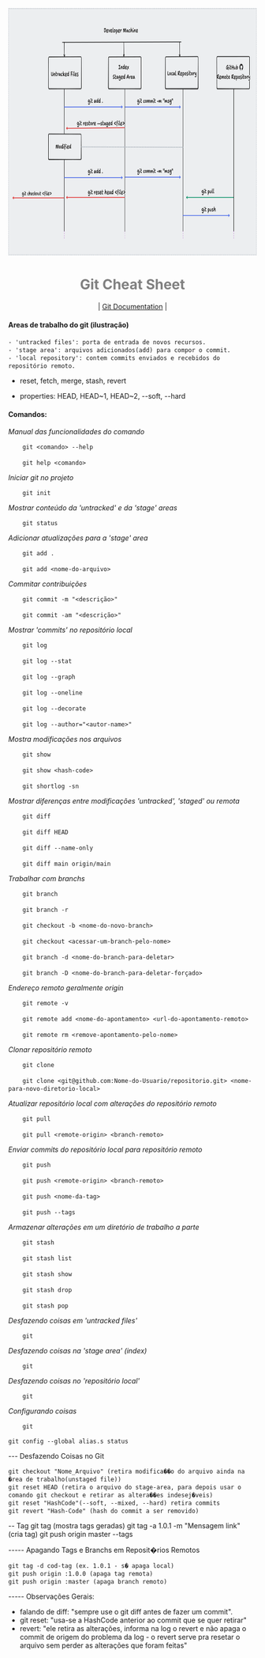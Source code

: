 <div align="center">

  <img src="./.github/assets/git-process.png" alt="Logo" height="500">
  <h1 align="center" style="color:gray"><strong>Git Cheat Sheet</strong></h1>

</div>
<div align="center">
    <p>| <a href="https://git-scm.com/doc"> Git Documentation</a> |</p>                    
</div>


#### Areas de trabalho do git (ilustração)
	- 'untracked files': porta de entrada de novos recursos.
	- 'stage area': arquivos adicionados(add) para compor o commit.
	- 'local repository': contem commits enviados e recebidos do repositório remoto.   


- reset, fetch, merge, stash, revert  

- properties: HEAD, HEAD~1, HEAD~2, --soft, --hard 
 		  

#### Comandos:

*Manual das funcionalidades do comando*

```
	git <comando> --help

	git help <comando>
``` 


*Iniciar git no projeto*

```
	git init
``` 


*Mostrar conteúdo da 'untracked' e da 'stage' areas*

```
	git status
``` 


*Adicionar atualizações para a 'stage' area*

```
	git add .

	git add <nome-do-arquivo>
``` 


*Commitar contribuições*

```
	git commit -m "<descrição>"

	git commit -am "<descrição>"
``` 


*Mostrar 'commits' no repositório local*

```
	git log

	git log --stat

	git log --graph

	git log --oneline

	git log --decorate

	git log --author="<autor-name>"
``` 


*Mostra modificações nos arquivos*

```
	git show

	git show <hash-code>

	git shortlog -sn
``` 


*Mostrar diferenças entre modificações 'untracked', 'staged' ou remota*

```
	git diff
	
	git diff HEAD

	git diff --name-only

	git diff main origin/main
``` 


*Trabalhar com branchs*

```
	git branch

	git branch -r 

	git checkout -b <nome-do-novo-branch>

	git checkout <acessar-um-branch-pelo-nome>

	git branch -d <nome-do-branch-para-deletar>

	git branch -D <nome-do-branch-para-deletar-forçado>
``` 


*Endereço remoto geralmente origin*

```
	git remote -v
	
	git remote add <nome-do-apontamento> <url-do-apontamento-remoto>

	git remote rm <remove-apontamento-pelo-nome>
```


*Clonar repositório remoto*

```
	git clone
	
	git clone <git@github.com:Nome-do-Usuario/repositorio.git> <nome-para-novo-diretorio-local>
``` 


*Atualizar repositório local com alterações do repositório remoto*

```
	git pull

	git pull <remote-origin> <branch-remoto>
``` 


*Enviar commits do repositório local para repositório remoto*

```
	git push

	git push <remote-origin> <branch-remoto>

	git push <nome-da-tag>

	git push --tags
``` 


*Armazenar alterações em um diretório de trabalho a parte*

```
	git stash

	git stash list

	git stash show

	git stash drop

	git stash pop
``` 


*Desfazendo coisas em 'untracked files'*

```
	git 
``` 


*Desfazendo coisas na 'stage area' (index)*

```
	git 
``` 


*Desfazendo coisas no 'repositório local'*

```
	git 
``` 


*Configurando coisas*

```
	git 
``` 


	git config --global alias.s status 
	
--- Desfazendo Coisas no Git 

	git checkout "Nome_Arquivo" (retira modifica��o do arquivo ainda na �rea de trabalho(unstaged file))
	git reset HEAD (retira o arquivo do stage-area, para depois usar o comando git checkout e retirar as altera��es indesej�veis) 
	git reset "HashCode"(--soft, --mixed, --hard) retira commits
	git revert "Hash-Code" (hash do commit a ser removido)
	
-- Tag
	git tag (mostra tags geradas)
	git tag -a 1.0.1 -m "Mensagem link" (cria tag)
	git push origin master --tags

----- Apagando Tags e Branchs em Reposit�rios Remotos

	git tag -d cod-tag (ex. 1.0.1 - s� apaga local)
	git push origin :1.0.0 (apaga tag remota)
	git push origin :master (apaga branch remoto)


----- Observações Gerais:

- falando de diff: "sempre use o git diff antes de fazer um commit".
- git reset: "usa-se a HashCode anterior ao commit que se quer retirar"
- revert: "ele retira as alterações, informa na log o revert e não apaga o commit de origem do problema da log - o revert serve pra resetar o arquivo sem perder as alterações que foram feitas"


